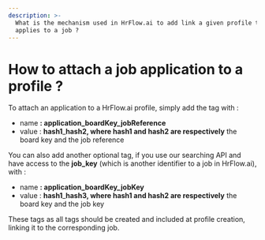 ```yaml
---
description: >-
  What is the mechanism used in HrFlow.ai to add link a given profile that
  applies to a job ?
---
```


# How to attach a job application to a profile ?

To attach an application to a HrFlow.ai profile, simply add the tag with :

* name **: application\_boardKey\_jobReference**
*  value : **hash1**\_**hash2, where hash1 and hash2 are respectively** the board key and the job reference 

You can also add another optional tag, if you use our searching API and have access to the **job\_key** \(which is another identifier to a job in HrFlow.ai\), with : 

* name **: application\_boardKey\_jobKey**
*  value : **hash1**\_**hash3, where hash1 and hash2 are respectively** the board key and the job key 

These tags as all tags should be created and included at profile creation, linking it to the corresponding job.

